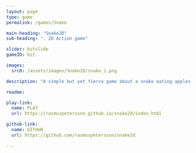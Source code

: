 ```yaml
---
layout: page
type: game
permalink: /games/Snake

main-heading: "Snake2D"
sub-heading: "- 2D Action game"

slider: bitslide
gameID: bit

images:
  src0: /assets/images/Snake2D/snake_1.png

description: "A simple but yet fierce game about a snake eating apples."

readme: 

play-link:
  name: PLAY
  url: https://rasmuspetersson.github.io/snake2d/index.html

github-link:
  name: GITHUB
  url: https://github.com/rasmuspetersson/snake2d
  
---
```

